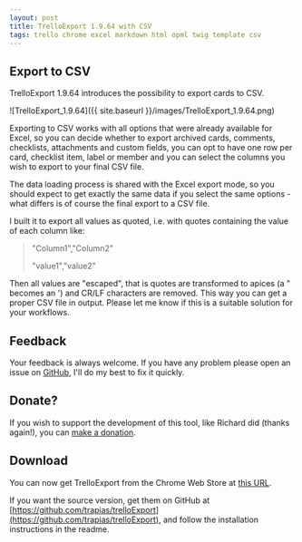 ```yaml
---
layout: post
title: TrelloExport 1.9.64 with CSV
tags: trello chrome excel markdown html opml twig template csv 
---
```


## Export to CSV

TrelloExport 1.9.64 introduces the possibility to export cards to CSV.

![TrelloExport_1.9.64]({{ site.baseurl }}/images/TrelloExport_1.9.64.png)

Exporting to CSV works with all options that were already available for Excel, so you can decide whether to export archived cards, comments, checklists, attachments and custom fields, you can opt to have one row per card, checklist item, label or member and you can select the columns you wish to export to your final CSV file.

The data loading process is shared with the Excel export mode, so you should expect to get exactly the same data if you select the same options - what differs is of course the final export to a CSV file.

I built it to export all values as quoted, i.e. with quotes containing the value of each column like:

> "Column1","Column2"
>  
> "value1","value2"

Then all values are "escaped", that is quotes are transformed to apices (a " becomes an ') and CR/LF characters are removed.
This way you can get a proper CSV file in output. Please let me know if this is a suitable solution for your workflows.


## Feedback

Your feedback is always welcome. If you have any problem please open an issue on [GitHub](https://github.com/trapias/trelloExport/issues), I'll do my best to fix it quickly.

## Donate?

If you wish to support the development of this tool, like Richard did (thanks again!), you can [make a donation](https://trapias.github.io/donate/).

## Download

You can now get TrelloExport from the Chrome Web Store at [this URL](https://chrome.google.com/webstore/detail/trelloexport/kmmnaeamjfdnbhljpedgfchjbkbomahp).

If you want the source version, get them on GitHub at [https://github.com/trapias/trelloExport](https://github.com/trapias/trelloExport), and follow the installation instructions in the readme.


